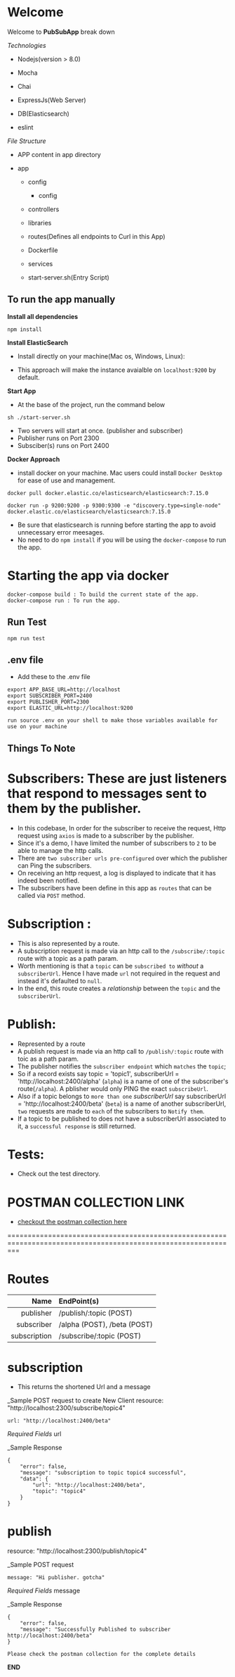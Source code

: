 # Welcome

Welcome to __PubSubApp__ break down

*Technologies*

- Nodejs(version > 8.0)

- Mocha

- Chai

- ExpressJs(Web Server)

- DB(Elasticsearch)

- eslint

*File Structure*

- APP content in app directory

* app

    * config

        * config

    * controllers

    * libraries

    * routes(Defines all endpoints to Curl in this App)

    * Dockerfile

    * services

    - start-server.sh(Entry Script)

## To run the app manually

**Install all dependencies**

```
npm install
```

**Install ElasticSearch**
* Install directly on your machine(Mac os, Windows, Linux):
 - This approach will make the instance avaialble on `localhost:9200` by default.


**Start App**
- At the base of the project, run the command below
```
sh ./start-server.sh
```
- Two servers will start at once. (publisher and subscriber)
- Publisher runs on Port 2300
- Subsciber(s) runs on Port 2400


**Docker Approach**

- install docker on your machine. Mac users could install `Docker Desktop` for ease of use and management.

```
docker pull docker.elastic.co/elasticsearch/elasticsearch:7.15.0

docker run -p 9200:9200 -p 9300:9300 -e "discovery.type=single-node" docker.elastic.co/elasticsearch/elasticsearch:7.15.0

```
* Be sure that elasticsearch is running before starting the app to avoid unnecessary error meesages.
* No need to do `npm install` if you will be using the `docker-compose` to run the app.

# Starting the app via docker
```
docker-compose build : To build the current state of the app.
docker-compose run : To run the app.
```


## Run Test

```
npm run test
```

## .env file

* Add these to the .env file

```
export APP_BASE_URL=http://localhost
export SUBSCRIBER_PORT=2400
export PUBLISHER_PORT=2300
export ELASTIC_URL=http://localhost:9200

run source .env on your shell to make those variables available for use on your machine
```

## Things To Note
# Subscribers: These are just listeners that respond to messages sent to them by the publisher.
- In this codebase, In order for the subscriber to receive the request, Http request using `axios` is made to a subscriber by the publisher.
- Since it's a demo, I have limited the number of subscribers to `2` to be able to manage the http calls.
- There are `two subscriber urls pre-configured` over which the publisher can Ping the subscribers.
- On receiving an http request, a log is displayed to indicate that it has indeed been notified.
- The subscribers have been define in this app as `routes` that can be called via `POST` method.

# Subscription : 
- This is also represented by a route.
- A subscription request is made via an http call to the `/subscribe/:topic` route with a topic as a path param.
- Worth mentioning is that a `topic` can be `subscribed to` *without* a `subscriberUrl`. Hence I have made `url` not required in the request and instead it's defaulted to `null`.
- In the end, this route creates a *relationship* between the `topic` and the `subscriberUrl`.

# Publish:
- Represented by a route
- A publish request is made via an http call to `/publish/:topic` route with toic as a path param.
- The publisher notifies the `subscriber endpoint` which `matches` the `topic`; 
- So if a record exists say topic = 'topic1', subscriberUrl = 'http://localhost:2400/alpha' (`alpha`) is a name of one of the subscriber's route(`/alpha`). A pblisher would only PING the exact `subscribeUrl`. 
- Also if a topic belongs to `more than one` *subscriberUrl* say subscriberUrl = 'http://localhost:2400/beta' (`beta`) is a name of another subscriberUrl, `two` requests are made to `each` of the subscribers to `Notify them`.
- If a topic to be published to does not have a subscriberUrl associated to it, a `successful response` is still returned.

# Tests:
- Check out the test directory.


# POSTMAN COLLECTION LINK
  + [checkout the postman collection here](https://www.getpostman.com/collections/4912bd30174f05425883)

===============================================================================================================
# Routes
Name        | EndPoint(s)                       
---------:  | :--------------------------------                    
publisher   | /publish/:topic (POST)             
subscriber  | /alpha  (POST), /beta (POST)
subscription| /subscribe/:topic (POST)


# subscription

- This returns the shortened Url and a message

_Sample POST request to create New Client
resource: "http://localhost:2300/subscribe/topic4"
~~~~
url: "http://localhost:2400/beta"
~~~~

*Required Fields*
url

_Sample Response
~~~~
{
    "error": false,
    "message": "subscription to topic topic4 successful",
    "data": {
        "url": "http://localhost:2400/beta",
        "topic": "topic4"
    }
}
~~~~

# publish
resource: "http://localhost:2300/publish/topic4"

_Sample POST request 

~~~~
message: "Hi publisher. gotcha"
~~~~

*Required Fields*
message

_Sample Response
~~~~
{
    "error": false,
    "message": "Successfully Published to subscriber http://localhost:2400/beta"
}
~~~~

`Please check the postman collection for the complete details`

**END**
